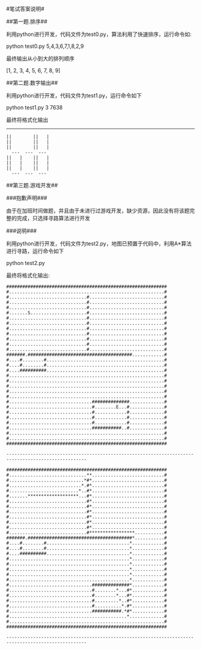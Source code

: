 #笔试答案说明#

##第一题.排序##

利用python进行开发，代码文件为test0.py，算法利用了快速排序，运行命令如:

python test0.py 5,4,3,6,7,1,8,2,9

最终输出从小到大的排列顺序

[1, 2, 3, 4, 5, 6, 7, 8, 9]

##第二题.数字输出##

利用python进行开发，代码文件为test1.py，运行命令如下

python test1.py 3 7638

最终将格式化输出

 ---  ---  ---  --- 
    ||        ||   |
    ||        ||   |
    ||        ||   |
      ---  ---  --- 
    ||   |    ||   |
    ||   |    ||   |
    ||   |    ||   |
      ---  ---  --- 

##第三题.游戏开发##

###抱歉声明###

由于在加班时间做题，并且由于未进行过游戏开发，缺少资源，因此没有将该题完整的完成，只选择寻路算法进行开发

###说明###

利用python进行开发，代码文件为test2.py，地图已预置于代码中，利用A*算法进行寻路，运行命令如下

python test2.py

最终将格式化输出:

    ############################################################
    #..........................................................#
    #.............................#............................#
    #.............................#............................#
    #.............................#............................#
    #.......S.....................#............................#
    #.............................#............................#
    #.............................#............................#
    #.............................#............................#
    #.............................#............................#
    #.............................#............................#
    #.............................#............................#
    #.............................#............................#
    #######.#######################################............#
    #....#........#............................................#
    #....#........#............................................#
    #....##########............................................#
    #..........................................................#
    #..........................................................#
    #..........................................................#
    #..........................................................#
    #..........................................................#
    #...............................##############.............#
    #...............................#........E...#.............#
    #...............................#............#.............#
    #...............................#............#.............#
    #...............................#............#.............#
    #...............................###########..#.............#
    #..........................................................#
    #..........................................................#
    ############################################################

    ----------------------------------------------------------------------------------------------------

    ############################################################
    #.............................**...........................#
    #............................*#*...........................#
    #...........................*.#*...........................#
    #..........................*..#*...........................#
    #.......*******************...#*...........................#
    #.............................#*...........................#
    #.............................#*...........................#
    #.............................#*...........................#
    #.............................#*...........................#
    #.............................#*...........................#
    #.............................#*...........................#
    #.............................#*****************...........#
    #######.#######################################*...........#
    #....#........#...............................*............#
    #....#........#...............................*............#
    #....##########...............................*............#
    #.............................................*............#
    #.............................................*............#
    #.............................................*............#
    #.............................................*............#
    #.............................................*............#
    #...............................##############*............#
    #...............................#........*...#*............#
    #...............................#........*...#*............#
    #...............................#.........*..#*............#
    #...............................#..........*.#*............#
    #...............................###########.*#*............#
    #............................................*.............#
    #..........................................................#
    ############################################################

    ----------------------------------------------------------------------------------------------------
